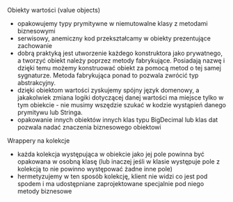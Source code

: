 Obiekty wartości (value objects)

- opakowujemy typy prymitywne w niemutowalne klasy z metodami biznesowymi
- serwisowy, anemiczny kod przekształcamy w obiekty prezentujące zachowanie
- dobrą praktyką jest utworzenie każdego konstruktora jako prywatnego, a tworzyć obiekt należy poprzez metody fabrykujące. Posiadają nazwę i dzięki temu możemy konstruować obiekt za pomocą metod o tej samej sygnaturze. Metoda fabrykująca ponad to pozwala zwrócić typ abstrakcyjny.
- dzięki obiektom wartości zyskujemy spójny język domenowy, a jakakolwiek zmiana logiki dotyczącej danej wartości ma miejsce tylko w tym obiekcie - nie musimy wszędzie szukać w kodzie wystąpień danego prymitywu lub Stringa.
- opakowanie innych obiektów innych klas typu BigDecimal lub klas dat pozwala nadać znaczenia biznesowego obiektowi


Wrappery na kolekcje 

- każda kolekcja występująca w obiekcie jako jej pole powinna być opakowana w osobną klasę (lub inaczej jeśli w klasie występuje pole z kolekcją to nie powinno występować żadne inne pole)
- hermetyzujemy w ten sposób kolekcję, klient nie widzi co jest pod spodem i ma udostępniane zaprojektowane specjalnie pod niego metody biznesowe
